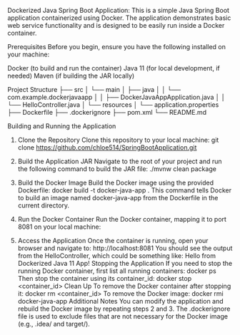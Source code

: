 Dockerized Java Spring Boot Application:
This is a simple Java Spring Boot application containerized using Docker. The application demonstrates basic web service functionality and is designed to be easily run inside a Docker container.

Prerequisites
Before you begin, ensure you have the following installed on your machine:

Docker (to build and run the container)
Java 11 (for local development, if needed)
Maven (if building the JAR locally)

Project Structure
├── src
│   └── main
│       ├── java
│       │   └── com.example.dockerjavaapp
│       │       ├── DockerJavaAppApplication.java
│       │       └── HelloController.java
│       └── resources
│           └── application.properties
├── Dockerfile
├── .dockerignore
├── pom.xml
└── README.md

Building and Running the Application
1. Clone the Repository
   Clone this repository to your local machine:
git clone https://github.com/chloe514/SpringBootApplication.git
2. Build the Application JAR
   Navigate to the root of your project and run the following command to build the JAR file:
   ./mvnw clean package

3. Build the Docker Image
   Build the Docker image using the provided Dockerfile:
   docker build -t docker-java-app .
   This command tells Docker to build an image named docker-java-app from the Dockerfile in the current directory.
4. Run the Docker Container
   Run the Docker container, mapping it to port 8081 on your local machine:
5.  Access the Application
    Once the container is running, open your browser and navigate to:
    http://localhost:8081
    You should see the output from the HelloController, which could be something like:
    Hello from Dockerized Java 11 App!
    Stopping the Application
    If you need to stop the running Docker container, first list all running containers:
    docker ps
    Then stop the container using its container_id:
    docker stop <container_id>
    Clean Up
    To remove the Docker container after stopping it:
   docker rm <container_id>
   To remove the Docker image:
   docker rmi docker-java-app
   Additional Notes
   You can modify the application and rebuild the Docker image by repeating steps 2 and 3.
   The .dockerignore file is used to exclude files that are not necessary for the Docker image (e.g., .idea/ and target/).


